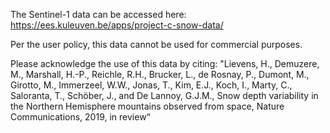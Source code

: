 The Sentinel-1 data can be accessed here: https://ees.kuleuven.be/apps/project-c-snow-data/

Per the user policy, this data cannot be used for commercial purposes. 

Please acknowledge the use of this data by citing: 
"Lievens, H., Demuzere, M., Marshall, H.-P., Reichle, R.H., Brucker, L., de Rosnay, P., Dumont, M., Girotto, M., Immerzeel, W.W., Jonas, T., Kim, E.J., Koch, I., Marty, C., Saloranta, T., Schöber, J., and De Lannoy, G.J.M., Snow depth variability in the Northern Hemisphere mountains observed from space, Nature Communications, 2019, in review“ 
